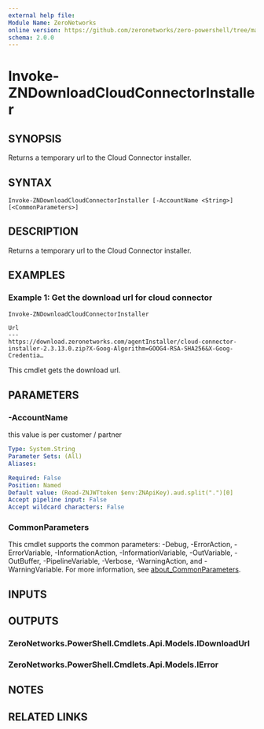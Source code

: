 ```yaml
---
external help file:
Module Name: ZeroNetworks
online version: https://github.com/zeronetworks/zero-powershell/tree/master/src/help/zeronetworks/invoke-zndownloadcloudconnectorinstaller
schema: 2.0.0
---
```


# Invoke-ZNDownloadCloudConnectorInstaller

## SYNOPSIS
Returns a temporary url to the Cloud Connector installer.

## SYNTAX

```
Invoke-ZNDownloadCloudConnectorInstaller [-AccountName <String>] [<CommonParameters>]
```

## DESCRIPTION
Returns a temporary url to the Cloud Connector installer.

## EXAMPLES

### Example 1: Get the download url for cloud connector
```powershell
Invoke-ZNDownloadCloudConnectorInstaller
```

```output
Url
---
https://download.zeronetworks.com/agentInstaller/cloud-connector-installer-2.3.13.0.zip?X-Goog-Algorithm=GOOG4-RSA-SHA256&X-Goog-Credentia…
```

This cmdlet gets the download url.

## PARAMETERS

### -AccountName
this value is per customer / partner

```yaml
Type: System.String
Parameter Sets: (All)
Aliases:

Required: False
Position: Named
Default value: (Read-ZNJWTtoken $env:ZNApiKey).aud.split(".")[0]
Accept pipeline input: False
Accept wildcard characters: False
```

### CommonParameters
This cmdlet supports the common parameters: -Debug, -ErrorAction, -ErrorVariable, -InformationAction, -InformationVariable, -OutVariable, -OutBuffer, -PipelineVariable, -Verbose, -WarningAction, and -WarningVariable. For more information, see [about_CommonParameters](http://go.microsoft.com/fwlink/?LinkID=113216).

## INPUTS

## OUTPUTS

### ZeroNetworks.PowerShell.Cmdlets.Api.Models.IDownloadUrl

### ZeroNetworks.PowerShell.Cmdlets.Api.Models.IError

## NOTES

## RELATED LINKS

